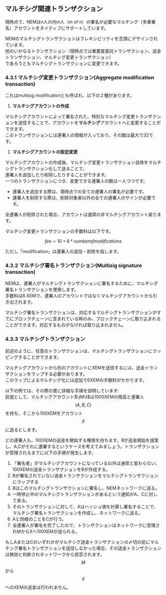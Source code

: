 ## マルチシグ関連トランザクション

現時点で、NEMはn人の内m人（m of n）の署名が必要なマルチシグ（多重署名）アカウントをネイティブにサポートしています。

NEMのマルチシグトランザクションはフレキシビリティを念頭にデザインされています。  
他のいかなるトランザクション（現時点では重要度委託トランザクション、送金トランザクション、マルチシグ変更トランザクション）  
であろうともマルチシグトランザクションに変更できます。

### 4.3.1 マルチシグ変更トランザクション\(Aggregate modification transaction\)

これはmultisig modificationとも呼ばれ、以下の２種があります。

1. **マルチシグアカウントの作成**

マルチシグアカウントによって署名された、特別なマルチシグ変更トランザクションを送信することで、アカウントを**マルチシグ**アカウントへと変更することができます。  
このトランザクションには連署人の情報が入っており、その数は最大で32です。

1. **マルチシグアカウントの設定変更**

マルチシグアカウントの作成後、マルチシグ変更トランザクション自体をマルチシグトランザクション化して送ることで、  
連署人を追加したり削除したりすることができます。  
一つのトランザクションにつき、変更できる連署人の数は一人づつです。

* 連署人を追加する際は、現時点での全ての連署人の署名が必要です。
* 連署人を削除する際は、削除対象者以外の全ての連署人のサインが必要です。

全連署人が削除された場合、アカウントは通常の非マルチシグアカウント戻ります。

マルチシグ変更トランザクションの手数料は以下です。


$$
fee = 10 + 6 * number of modifications
$$


ただし「modification」は連署人の追加・削除を指します。

### 4.3.2 マルチシグ署名トランザクション\(Multisig signature transaction\)

NEMは、連署人がマルチシグトランザクションに署名するために、マルチシグ署名トランザクションを使用します。  
手数料は6 XEMで、連署人のアカウントではなくマルチシグアカウントから引き出されます。

マルチシグ署名トランザクションは、対応するマルチシグトランザクションがすでにブロックチェーンに含まれている時のみ、ブロックチェーンに取り込まれることができます。対応するものがなければ取り込まれません。

### 4.3.3 マルチシグトランザクション

前述のように、任意のトランザクションは、マルチシグトランザクションにラッピングすることができます。

マルチシグアカウントから別のアカウントにXEMを送信するには、送金トランザクションをラップする必要があります。  
このラップによるマルチシグ化には追加で6XEMの手数料がかかります。

以下の例では、その際の更に詳細な手順を説明しています:  
前提として、マルチシグアカウント$\(M\)$は1000XEMの残高と連署人$$(A,B,C)$$を持ち、そこから100XEMをアカウント$$X$$に送るとします。

どの連署人も、100XEMの送金を開始する権限を持ちます。Bが送金開始を提案し、A,Cがそれに連署するというケースを考えてみましょう。トランザクションが受理されるまでに以下の手順が発生します。

1. 「署名者」がマルチシグアカウントになっている以外は通常と変わらない、100XEMの送金トランザクションをBが作成する。
2. Bが署名されていない送金トランザクションをマルチシグトランザクションにラップする
3. Bはこのマルチシグトランザクションに署名し、NEMネットワークに送る。
4. 一時停止中のマルチシグトランザクションがあるという通知がA、Cに対して来る。
5. そのトランザクションに対して、Aはハッシュ値を計算し署名することで、マルチシグ署名トランザクションを作成し、ネットワークに送る。
6. Aと同様のことをCが行う。
7. 全連署人が署名を完了したので、トランザクションはネットワークに受理されMからXへ100XEMが送られる。

もしAまたはCのいずれかがマルチシグ送金トランザクションの〆切の前にマルチシグ署名トランザクションを送信しなかった場合、その送金トランザクションは無効と判断されネットワークから拒否されます。  
$$M$$から$$X$$へのXEMの送金は行われません。


